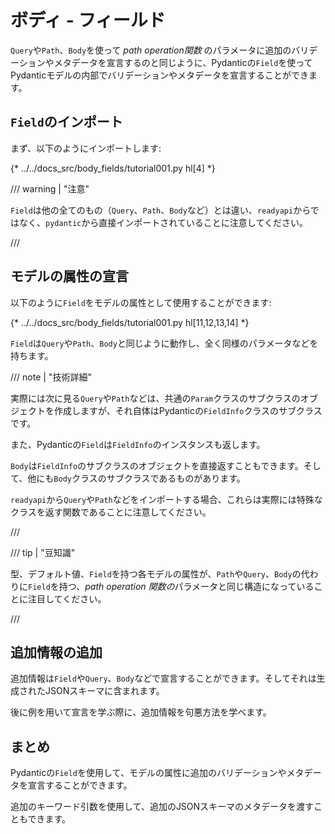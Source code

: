 # ボディ - フィールド

`Query`や`Path`、`Body`を使って *path operation関数* のパラメータに追加のバリデーションやメタデータを宣言するのと同じように、Pydanticの`Field`を使ってPydanticモデルの内部でバリデーションやメタデータを宣言することができます。

## `Field`のインポート

まず、以下のようにインポートします:

{* ../../docs_src/body_fields/tutorial001.py hl[4] *}

/// warning | "注意"

`Field`は他の全てのもの（`Query`、`Path`、`Body`など）とは違い、`readyapi`からではなく、`pydantic`から直接インポートされていることに注意してください。

///

## モデルの属性の宣言

以下のように`Field`をモデルの属性として使用することができます:

{* ../../docs_src/body_fields/tutorial001.py hl[11,12,13,14] *}

`Field`は`Query`や`Path`、`Body`と同じように動作し、全く同様のパラメータなどを持ちます。

/// note | "技術詳細"

実際には次に見る`Query`や`Path`などは、共通の`Param`クラスのサブクラスのオブジェクトを作成しますが、それ自体はPydanticの`FieldInfo`クラスのサブクラスです。

また、Pydanticの`Field`は`FieldInfo`のインスタンスも返します。

`Body`は`FieldInfo`のサブクラスのオブジェクトを直接返すこともできます。そして、他にも`Body`クラスのサブクラスであるものがあります。

`readyapi`から`Query`や`Path`などをインポートする場合、これらは実際には特殊なクラスを返す関数であることに注意してください。

///

/// tip | "豆知識"

型、デフォルト値、`Field`を持つ各モデルの属性が、`Path`や`Query`、`Body`の代わりに`Field`を持つ、*path operation 関数の*パラメータと同じ構造になっていることに注目してください。

///

## 追加情報の追加

追加情報は`Field`や`Query`、`Body`などで宣言することができます。そしてそれは生成されたJSONスキーマに含まれます。

後に例を用いて宣言を学ぶ際に、追加情報を句悪方法を学べます。

## まとめ

Pydanticの`Field`を使用して、モデルの属性に追加のバリデーションやメタデータを宣言することができます。

追加のキーワード引数を使用して、追加のJSONスキーマのメタデータを渡すこともできます。
